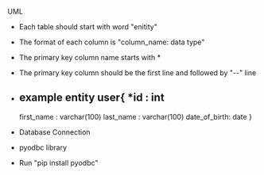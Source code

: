 UML

- Each table should start with word "enitity"
- The format of each column is "column_name: data type"
- The primary key column name starts with *
- The primary key column should be the first line and followed by "--" line
- example
entity user{
  *id : int
  --
  first_name :   varchar(100)
  last_name :    varchar(100)
  date_of_birth: date
}

- Database Connection
- pyodbc library
- Run "pip install pyodbc"